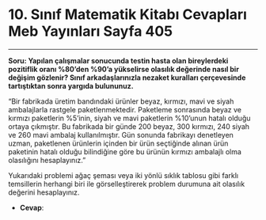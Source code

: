 # 10. Sınıf Matematik Kitabı Cevapları Meb Yayınları Sayfa 405

---

**Soru: Yapılan çalışmalar sonucunda testin hasta olan bireylerdeki pozitiflik oranı %80’den %90’a yükselirse olasılık değerinde nasıl bir değişim gözlenir? Sınıf arkadaşlarınızla nezaket kuralları çerçevesinde tartıştıktan sonra yargıda bulununuz.**

“Bir fabrikada üretim bandındaki ürünler beyaz, kırmızı, mavi ve siyah ambalajlarla rastgele paketlenmektedir. Paketleme sonrasında beyaz ve kırmızı paketlerin %5’inin, siyah ve mavi paketlerin %10’unun hatalı olduğu ortaya çıkmıştır. Bu fabrikada bir günde 200 beyaz, 300 kırmızı, 240 siyah ve 260 mavi ambalaj kullanılmıştır. Gün sonunda fabrikayı denetleyen uzman, paketlenen ürünlerin içinden bir ürün seçtiğinde alınan ürün paketinin hatalı olduğu bilindiğine göre bu ürünün kırmızı ambalajlı olma olasılığını hesaplayınız.”

 Yukarıdaki problemi ağaç şeması veya iki yönlü sıklık tablosu gibi farklı temsillerin herhangi biri ile görselleştirerek problem durumuna ait olasılık değerini hesaplayınız.

-   **Cevap**: